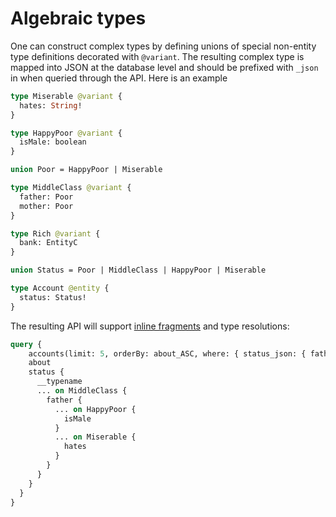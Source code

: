# Algebraic types

One can construct complex types by defining unions of special non-entity type definitions decorated with `@variant`. The resulting complex type is mapped into JSON at the database level and should be prefixed with `_json` in when queried through the API. Here is an example

```graphql
type Miserable @variant {
  hates: String!
}

type HappyPoor @variant {
  isMale: boolean
}

union Poor = HappyPoor | Miserable

type MiddleClass @variant {
  father: Poor
  mother: Poor
}

type Rich @variant {
  bank: EntityC
}

union Status = Poor | MiddleClass | HappyPoor | Miserable

type Account @entity {
  status: Status!
}
```

The resulting API will support [inline fragments](https://graphql.org/learn/schema/#union-types) and type resolutions:

```graphql
query {
	accounts(limit: 5, orderBy: about_ASC, where: { status_json: { father: { isMale_eq: true }} }) {
    about
    status {
      __typename 
      ... on MiddleClass {
        father {
          ... on HappyPoor {
            isMale
          }
          ... on Miserable {
            hates
          }
        }
      }
    }
  }
}
```

